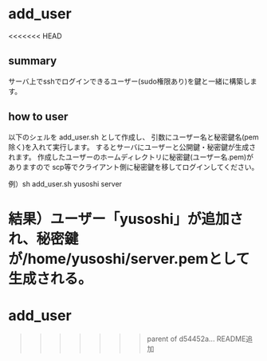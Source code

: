 # add_user
<<<<<<< HEAD

## summary 
サーバ上でsshでログインできるユーザー(sudo権限あり)を鍵と一緒に構築します。

## how to user
以下のシェルを add_user.sh として作成し、
引数にユーザー名と秘密鍵名(pem除く)を入れて実行します。
するとサーバにユーザーと公開鍵・秘密鍵が生成されます。
作成したユーザーのホームディレクトリに秘密鍵(ユーザー名.pem)がありますので
scp等でクライアント側に秘密鍵を移してログインしてください。

例）sh add_user.sh yusoshi server

結果）ユーザー「yusoshi」が追加され、秘密鍵が/home/yusoshi/server.pemとして生成される。
=======
# add_user
>>>>>>> parent of d54452a... README追加
